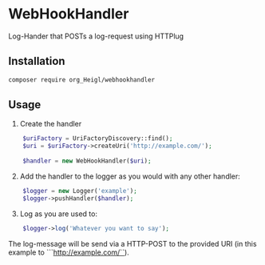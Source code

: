 # WebHookHandler
Log-Hander that POSTs a log-request using HTTPlug

## Installation

```bash
composer require org_Heigl/webhookhandler
```

## Usage

1. Create the handler

```php
    $uriFactory = UriFactoryDiscovery::find();
    $uri = $uriFactory->createUri('http://example.com/');
    
    $handler = new WebHookHandler($uri);
```

2. Add the handler to the logger as you would with any other handler:

```php
    $logger = new Logger('example');
    $logger->pushHandler($handler);
```

3. Log as you are used to:

```php
    $logger->log('Whatever you want to say');
```

The log-message will be send via a HTTP-POST to the provided URI (in this 
example to ```http://example.com/``).

